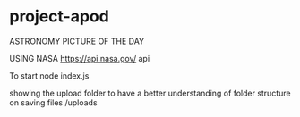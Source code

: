 # project-apod

ASTRONOMY PICTURE OF THE DAY

USING NASA https://api.nasa.gov/ api

To start node index.js

showing the upload folder to have a better understanding of folder structure on saving files /uploads
